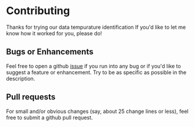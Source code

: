 Contributing
============

Thanks for trying our data tempurature identification
If you'd like to let me know how it worked for you, please do!

Bugs or Enhancements
--------------------

Feel free to open a github
[issue](https://github.com/bhimanijanki/BloomStream/issues) if you run into any
bug or if you'd like to suggest a feature or enhancement. Try to be as
specific as possible in the description.

Pull requests
-------------

For small and/or obvious changes (say, about 25 change lines or less),
feel free to submit a github pull request.


